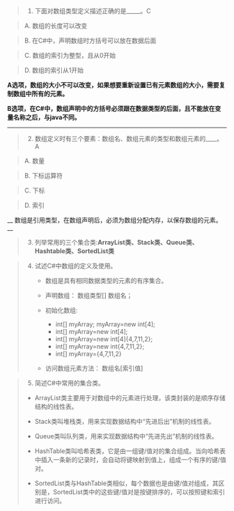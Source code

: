 >1. 下面对数组类型定义描述正确的是_____。C

>A. 数组的长度可以改变

>B. 在C#中，声明数组时方括号可以放在数据后面

>C. 数组的索引为整型，且从0开始

>D. 数组的索引从1开始

__A选项，数组的大小不可以改变，如果想要重新设置已有元素数组的大小，需要复制数组中所有的元素。__

__B选项，在C#中，数组声明中的方括号必须跟在数据类型的后面，且不能放在变量名称之后，与java不同。__
***


>2. 数组定义时有三个要素：数组名、数组元素的类型和数组元素的____。A

>A. 数量

>B. 下标运算符

>C. 下标

>D. 索引

__ 数组是引用类型，在数组声明后，必须为数组分配内存，以保存数组的元素。__

 >3. 列举常用的三个集合类:__ArrayList类、Stack类、Queue类、Hashtable类、SortedList类__

> 4. 试述C#中数组的定义及使用。
>
>    - 数组是具有相同数据类型的元素的有序集合。
>
>    - 声明数组：   数组类型[]   数组名；
>
>    - 初始化数组:
>    
>      - int[] myArray;   myArray=new int[4];
>      - int[] myArray=new int[4];
>      - int[] myArray=new int[4]{4,7,11,2};
>      - int[] myArray=new int{4,7,11,2};
>      - int[] myArray={4,7,11,2}
>    
>    - 访问数组元素方法：  数组名[索引值]

> 5. 简述C#中常用的集合类。
>
> - ArrayList类主要用于对数组中的元素进行处理，该类封装的是顺序存储结构的线性表。
>
> - Stack类叫堆栈类，用来实现数据结构中“先进后出”机制的线性表。
>
> -  Queue类叫队列类，用来实现数据结构中“先进先出”机制的线性表。
>
> - HashTable类叫哈希表类，它是由一组键/值对的集合组成。当向哈希表中插入一条新的记录时，会自动将键映射到值上，组成一个有序的键/值对。
>
> - SortedList类与HashTable类相似，每个数据也是由键/值对组成，其区别是，SortedList类中的这些键/值对是按键排序的，可以按照键和索引进行访问。